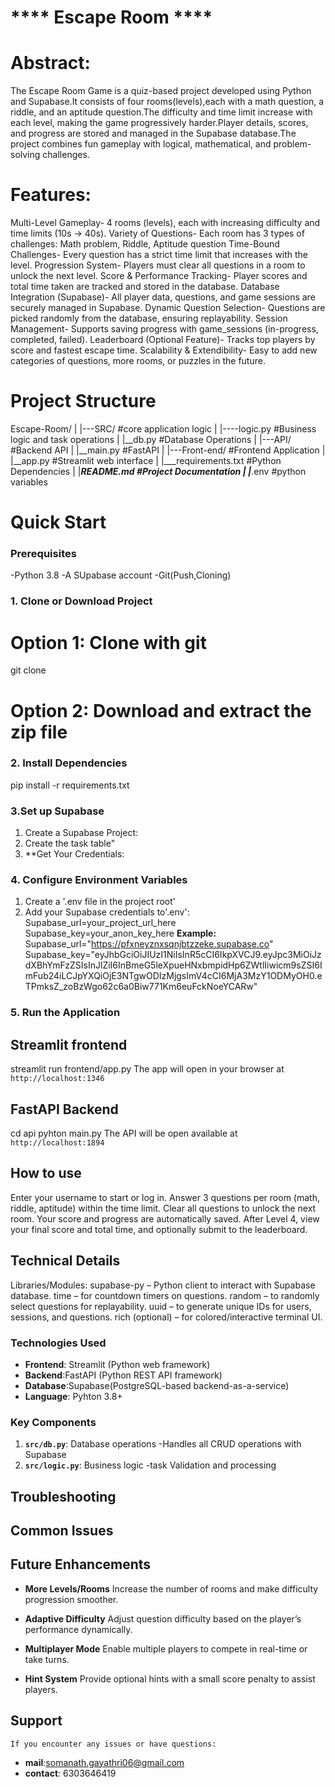#                                       **** Escape Room ****

# Abstract:
The Escape Room Game is a quiz-based project developed using Python and Supabase.It consists of four rooms(levels),each with a math question, a riddle, and an aptitude question.The difficulty and time limit increase with each level, making the game progressively harder.Player details, scores, and progress are stored and managed in the Supabase database.The project combines fun gameplay with logical, mathematical, and problem-solving challenges.

# Features:
Multi-Level Gameplay- 4 rooms (levels), each with increasing difficulty and time limits (10s → 40s).
Variety of Questions- Each room has 3 types of challenges: Math problem, Riddle, Aptitude question
Time-Bound Challenges- Every question has a strict time limit that increases with the level.
Progression System- Players must clear all questions in a room to unlock the next level.
Score & Performance Tracking- Player scores and total time taken are tracked and stored in the database.
Database Integration (Supabase)- All player data, questions, and game sessions are securely managed in Supabase.
Dynamic Question Selection- Questions are picked randomly from the database, ensuring replayability.
Session Management- Supports saving progress with game_sessions (in-progress, completed, failed).
Leaderboard (Optional Feature)- Tracks top players by score and fastest escape time.
Scalability & Extendibility- Easy to add new categories of questions, more rooms, or puzzles in the future.

# Project Structure
Escape-Room/
|
|---SRC/             #core application logic
|   |----logic.py    #Business logic and task operations
|   |__db.py         #Database Operations
|
|---API/             #Backend API
|   |__main.py       #FastAPI
|
|---Front-end/      #Frontend Application
|   |__app.py       #Streamlit web interface
|
|___requirements.txt #Python Dependencies
|
|___README.md       #Project Documentation
|
|___.env            #python variables

# Quick Start

### Prerequisites
 -Python 3.8
 -A SUpabase account
 -Git(Push,Cloning)
### 1. Clone or Download Project
# Option 1: Clone with git
  git clone <repository-url>
# Option 2: Download and extract the zip file

### 2. Install Dependencies
pip install -r requirements.txt

### 3.Set up Supabase
1. Create a Supabase Project:
2. Create the task table"
3. **Get Your Credentials:

### 4. Configure Environment Variables
1. Create a '.env file in the project root'
2. Add your Supabase credentials to'.env':
Supabase_url=your_project_url_here
Supabase_key=your_anon_key_here
**Example:**
Supabase_url="https://pfxneyznxsqnjbtzzeke.supabase.co"
Supabase_key="eyJhbGciOiJIUzI1NiIsInR5cCI6IkpXVCJ9.eyJpc3MiOiJzdXBhYmFzZSIsInJlZiI6InBmeG5leXpueHNxbmpidHp6ZWtlIiwicm9sZSI6ImFub24iLCJpYXQiOjE3NTgwODIzMjgsImV4cCI6MjA3MzY1ODMyOH0.eTPmksZ_zoBzWgo62c6a0Biw771Km6euFckNoeYCARw"

### 5. Run the Application

## Streamlit frontend
streamlit run frontend/app.py
The app will open in your browser at `http://localhost:1346`

## FastAPI Backend
cd api
pyhton main.py
The API will be open available at `http://localhost:1894`

## How to use
Enter your username to start or log in.
Answer 3 questions per room (math, riddle, aptitude) within the time limit.
Clear all questions to unlock the next room.
Your score and progress are automatically saved.
After Level 4, view your final score and total time, and optionally submit to the leaderboard.

## Technical Details
 Libraries/Modules:
    supabase-py – Python client to interact with Supabase database.
    time – for countdown timers on questions.
    random – to randomly select questions for replayability.
    uuid – to generate unique IDs for users, sessions, and questions.
    rich (optional) – for colored/interactive terminal UI.
### Technologies Used
-    **Frontend**: Streamlit (Python web framework)
-    **Backend**:FastAPI (Python REST API framework)
-    **Database**:Supabase(PostgreSQL-based backend-as-a-service)
-    **Language**: Pyhton 3.8+

### Key Components
1. **`src/db.py`**: Database operations 
    -Handles all CRUD operations with Supabase
2. **`src/logic.py`**: Business logic 
    -task Validation and processing

## Troubleshooting

## Common Issues

## Future Enhancements
-    **More Levels/Rooms**
        Increase the number of rooms and make difficulty progression smoother.

-   **Adaptive Difficulty**
        Adjust question difficulty based on the player’s performance dynamically.

-   **Multiplayer Mode**
        Enable multiple players to compete in real-time or take turns.

-   **Hint System**
        Provide optional hints with a small score penalty to assist players.

## Support
    If you encounter any issues or have questions:
-    **mail**:somanath.gayathri06@gmail.com
-    **contact**: 6303646419